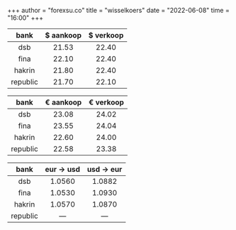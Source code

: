 +++
author = "forexsu.co"
title = "wisselkoers"
date = "2022-06-08"
time = "16:00"
+++

bank|$ aankoop|$ verkoop
:-----:|:-----:|:-----:
dsb  |21.53|22.40
fina  |22.10|22.40
hakrin  |21.80|22.40
republic  |21.70|22.10

bank|€ aankoop|€ verkoop
:-----:|:-----:|:-----:
dsb  |23.08|24.02
fina  |23.55|24.04
hakrin  |22.60|24.00
republic  |22.58|23.38

bank|eur → usd|usd → eur
:-----:|:-----:|:-----:
dsb  |1.0560|1.0882
fina  |1.0530|1.0930
hakrin  |1.0570|1.0870
republic  |—|—
